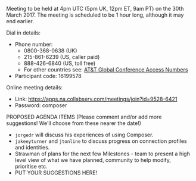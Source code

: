 Meeting to be held at 4pm UTC (5pm UK, 12pm ET, 9am PT) on the 30th March 2017.
The meeting is scheduled to be 1 hour long, although it may end earlier.

Dial in details:
* Phone number:
  * 0800-368-0638 (UK)
  * 215-861-6239 (US, caller paid)
  * 888-426-6840 (US, toll free)
  * For other countries see: [AT&T Global Conference Access Numbers](https://www.teleconference.att.com/servlet/glbAccess?process=1&accessCode=16199578&accessNumber=08003680638&brand=att&lang=English)
* Participant code: 16199578

Online meeting details:
* Link: https://apps.na.collabserv.com/meetings/join?id=9528-6421
* Password: composer

PROPOSED AGENDA ITEMS (Please comment and/or add more suggestions!  We'll choose from these nearer the date!)

* `jorgedr` will discuss his experiences of using Composer.
* `jakeeyturner` and `jtonline` to discuss progress on connection profiles and identities.
* Strawman of plans for the next few Milestones - team to present a high level view of what we have planned, community to help modify, prioritise etc.
* PUT YOUR SUGGESTIONS HERE!